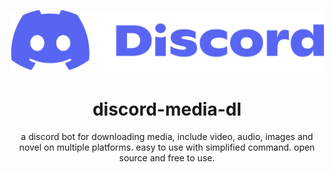 ![discord-icon-with-text]

<div align="center">

# discord-media-dl
a discord bot for downloading media, include video, audio, images and novel on multiple platforms. 
easy to use with simplified command. open source and free to use.

</div>

<!-- link group -->
[discord-icon]: media/discord-icon.svg
[discord-icon-with-text]: media/discord-icon-with-text.svg